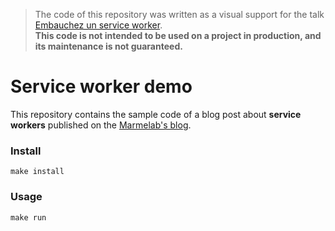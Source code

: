 
>The code of this repository was written as a visual support for the talk [Embauchez un service worker](https://www.youtube.com/watch?v=fgUYYV6Vvbc).   
**This code is not intended to be used on a project in production, and its maintenance is not guaranteed.**

# Service worker demo

This repository contains the sample code of a blog post about **service workers** published on the [Marmelab's blog](https://marmelab.com/blog/).

### Install

```
make install
```

### Usage

```
make run
```
